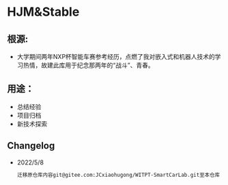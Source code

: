 # HJM&Stable

## 根源:

- 大学期间两年NXP杯智能车赛参考经历，点燃了我对嵌入式和机器人技术的学习热情，故建此库用于纪念那两年的“战斗”、青春。

## 用途：

- 总结经验
- 项目归档
- 新技术探索

## Changelog

- 2022/5/8

  ```tex
  迁移原仓库内容git@gitee.com:JCxiaohugong/WITPT-SmartCarLab.git至本仓库
  ```

  
